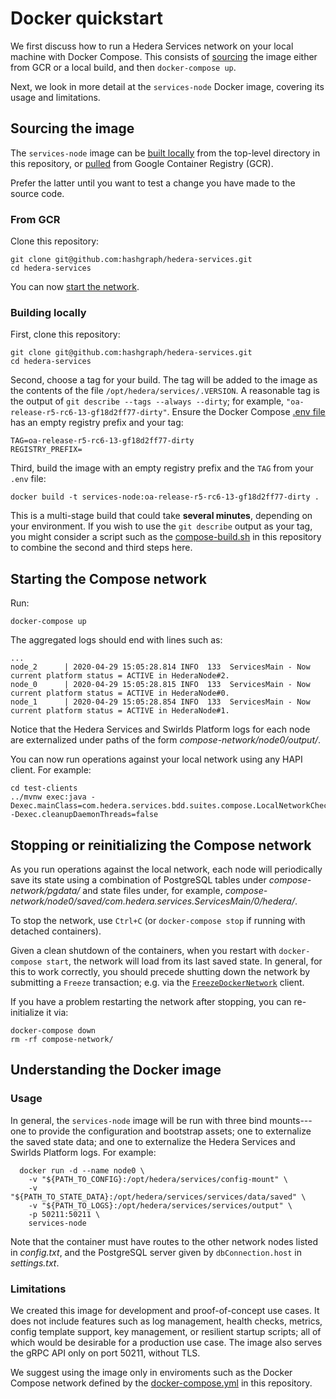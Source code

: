 # Docker quickstart

We first discuss how to run a Hedera Services network on 
your local machine with Docker Compose. This consists of [sourcing](#sourcing-the-image) 
the image either from GCR or a local build, and then `docker-compose up`.

Next, we look in more detail at the `services-node` Docker image, covering 
its usage and limitations.

## Sourcing the image

The `services-node` image can be [built locally](#building-locally) 
from the top-level directory in this repository, or [pulled](#from-gcr) from 
Google Container Registry (GCR). 

Prefer the latter until you want to test a change you have made to the source code.

### From GCR

Clone this repository:
```
git clone git@github.com:hashgraph/hedera-services.git
cd hedera-services
```

You can now [start the network](#starting-the-compose-network).

### Building locally

First, clone this repository:
```
git clone git@github.com:hashgraph/hedera-services.git
cd hedera-services
```

Second, choose a tag for your build. The tag will be added 
to the image as the contents of the file 
`/opt/hedera/services/.VERSION`.  A reasonable tag is the output of 
`git describe --tags --always --dirty`; for example, 
`"oa-release-r5-rc6-13-gf18d2ff77-dirty"`. Ensure the 
Docker Compose [.env file](../.env) has an empty registry prefix 
and your tag:
```
TAG=oa-release-r5-rc6-13-gf18d2ff77-dirty
REGISTRY_PREFIX=
```

Third, build the image with an empty registry prefix and the `TAG` from your `.env` file:
```
docker build -t services-node:oa-release-r5-rc6-13-gf18d2ff77-dirty .
```
This is a multi-stage build that could take **several minutes**, 
depending on your environment. If you wish to use the `git describe` 
output as your tag, you might consider a script such as the 
[compose-build.sh](../compose-build.sh) in this repository to 
combine the second and third steps here.

## Starting the Compose network

Run:
```
docker-compose up
```

The aggregated logs should end with lines such as:
```
...
node_2      | 2020-04-29 15:05:28.814 INFO  133  ServicesMain - Now current platform status = ACTIVE in HederaNode#2.
node_0      | 2020-04-29 15:05:28.815 INFO  133  ServicesMain - Now current platform status = ACTIVE in HederaNode#0.
node_1      | 2020-04-29 15:05:28.854 INFO  133  ServicesMain - Now current platform status = ACTIVE in HederaNode#1.
```

Notice that the Hedera Services and Swirlds Platform logs for each node are externalized 
under paths of the form _compose-network/node0/output/_. 

You can now run operations against your local network using any HAPI client. For example:
```
cd test-clients
../mvnw exec:java -Dexec.mainClass=com.hedera.services.bdd.suites.compose.LocalNetworkCheck -Dexec.cleanupDaemonThreads=false
```

## Stopping or reinitializing the Compose network

As you run operations against the local network, each node will periodically save its state using
a combination of PostgreSQL tables under _compose-network/pgdata/_ and state files under, for example,
_compose-network/node0/saved/com.hedera.services.ServicesMain/0/hedera/_.

To stop the network, use `Ctrl+C` (or `docker-compose stop` if running with detached containers).

Given a clean shutdown of the containers, when you restart with `docker-compose start`, 
the network will load from its last saved state.  In general, for this to work correctly, 
you should precede shutting down the network by submitting a `Freeze` transaction; e.g. via the 
[`FreezeDockerNetwork`](../test-clients/src/main/java/com/hedera/services/bdd/suites/freeze/FreezeDockerNetwork.java)
client.

If you have a problem restarting the network after stopping, you can re-initialize it via:
```
docker-compose down
rm -rf compose-network/
```

## Understanding the Docker image

### Usage

In general, the `services-node` image will be run with three bind mounts---one to provide
the configuration and bootstrap assets; one to externalize the saved state data; and one to
externalize the Hedera Services and Swirlds Platform logs. For example:

```
  docker run -d --name node0 \
    -v "${PATH_TO_CONFIG}:/opt/hedera/services/config-mount" \
    -v "${PATH_TO_STATE_DATA}:/opt/hedera/services/services/data/saved" \
    -v "${PATH_TO_LOGS}:/opt/hedera/services/services/output" \
    -p 50211:50211 \
    services-node
```

Note that the container must have routes to the other network nodes listed in 
_config.txt_, and the PostgreSQL server given by `dbConnection.host` in _settings.txt_. 

### Limitations

We created this image for development and proof-of-concept use cases. It does
not include features such as log management, health checks, metrics, 
config template support, key management, or resilient startup scripts; 
all of which would be desirable for a production use case. The image also 
serves the gRPC API only on port 50211, without TLS.

We suggest using the image only in enviroments such as the Docker Compose 
network defined by the [docker-compose.yml](../docker-compose.yml) in this repository.
